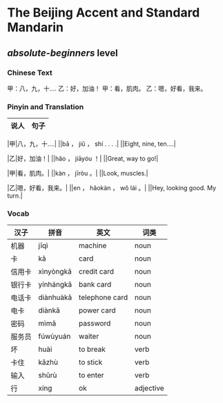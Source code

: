 # The Beijing Accent and Standard Mandarin
## *absolute-beginners* level

### Chinese Text
甲：八，九，十....
乙：好，加油！
甲：看，肌肉。
乙：嗯，好看，我来。

### Pinyin and Translation
|说人|句子|
|----|----|

|甲|八，九，十....|
||bā ， jiǔ ， shí . . . .|
||Eight, nine, ten....|

|乙|好，加油！|
||hǎo ， jiāyóu ！|
||Great, way to go!|

|甲|看，肌肉。|
||kàn ， jīròu 。|
||Look, muscles.|

|乙|嗯，好看，我来。|
||en ， hǎokàn ， wǒ lái 。|
||Hey, looking good. My turn.|
### Vocab
|汉子|拼音|英文|词类|
|----|----|----|----|
|机器|jīqì|machine|noun|
|卡|kǎ|card|noun|
|信用卡|xìnyòngkǎ|credit card|noun|
|银行卡|yínhángkǎ|bank card|noun|
|电话卡|diànhuàkǎ|telephone card|noun|
|电卡|diànkǎ|power card|noun|
|密码|mìmǎ|password|noun|
|服务员|fúwùyuán|waiter|noun|
|坏|huài|to break|verb|
|卡住|kǎzhù|to stick|verb|
|输入|shūrù|to enter|verb|
|行|xíng|ok|adjective|